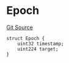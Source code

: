 # Epoch
[Git Source](https://github.com/bob-collective/bob/blob/8c3fe55e3293351a02cff493e52a7ca562403658/src/relay/LightRelay.sol)


```solidity
struct Epoch {
    uint32 timestamp;
    uint224 target;
}
```

